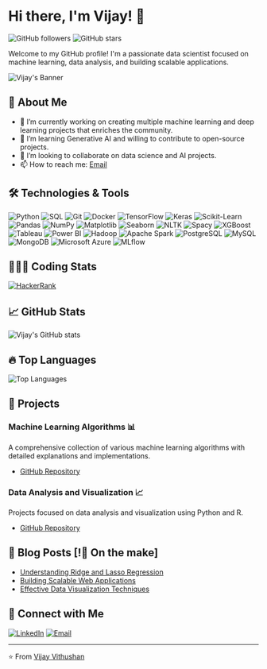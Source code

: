 # Hi there, I'm Vijay! 👋

![GitHub followers](https://img.shields.io/github/followers/vijayvithushan?style=social)
![GitHub stars](https://img.shields.io/github/stars/vijayvithushan?style=social)

Welcome to my GitHub profile! I'm a passionate data scientist focused on machine learning, data analysis, and building scalable applications.

![Vijay's Banner](https://your-banner-image-url.com/banner.jpg)

## 🚀 About Me

- 🔭 I’m currently working on creating multiple machine learning and deep learning projects that enriches the community.
- 🌱 I’m learning Generative AI and willing to contribute to open-source projects.
- 👯 I’m looking to collaborate on data science and AI projects.
- 📫 How to reach me: [Email](mailto:vijayv.info@gmail.com)

## 🛠️ Technologies & Tools

![Python](https://img.shields.io/badge/Python-3670A0?style=for-the-badge&logo=python&logoColor=ffdd54)
![SQL](https://img.shields.io/badge/SQL-4479A1?style=for-the-badge&logo=postgresql&logoColor=white)
![Git](https://img.shields.io/badge/Git-F05032?style=for-the-badge&logo=git&logoColor=white)
![Docker](https://img.shields.io/badge/Docker-2496ED?style=for-the-badge&logo=docker&logoColor=white)
![TensorFlow](https://img.shields.io/badge/TensorFlow-FF6F00?style=for-the-badge&logo=tensorflow&logoColor=white)
![Keras](https://img.shields.io/badge/Keras-D00000?style=for-the-badge&logo=keras&logoColor=white)
![Scikit-Learn](https://img.shields.io/badge/Scikit--Learn-F7931E?style=for-the-badge&logo=scikit-learn&logoColor=white)
![Pandas](https://img.shields.io/badge/Pandas-150458?style=for-the-badge&logo=pandas&logoColor=white)
![NumPy](https://img.shields.io/badge/NumPy-013243?style=for-the-badge&logo=numpy&logoColor=white)
![Matplotlib](https://img.shields.io/badge/Matplotlib-0196FF?style=for-the-badge&logo=matplotlib&logoColor=white)
![Seaborn](https://img.shields.io/badge/Seaborn-3776AB?style=for-the-badge&logo=python&logoColor=white)
![NLTK](https://img.shields.io/badge/NLTK-0277BD?style=for-the-badge&logo=python&logoColor=white)
![Spacy](https://img.shields.io/badge/Spacy-09A3D5?style=for-the-badge&logo=python&logoColor=white)
![XGBoost](https://img.shields.io/badge/XGBoost-EC4D32?style=for-the-badge&logo=python&logoColor=white)
![Tableau](https://img.shields.io/badge/Tableau-E97627?style=for-the-badge&logo=tableau&logoColor=white)
![Power BI](https://img.shields.io/badge/Power_BI-F2C811?style=for-the-badge&logo=power-bi&logoColor=black)
![Hadoop](https://img.shields.io/badge/Hadoop-66CCFF?style=for-the-badge&logo=apache-hadoop&logoColor=black)
![Apache Spark](https://img.shields.io/badge/Apache_Spark-E25A1C?style=for-the-badge&logo=apache-spark&logoColor=white)
![PostgreSQL](https://img.shields.io/badge/PostgreSQL-4169E1?style=for-the-badge&logo=postgresql&logoColor=white)
![MySQL](https://img.shields.io/badge/MySQL-4479A1?style=for-the-badge&logo=mysql&logoColor=white)
![MongoDB](https://img.shields.io/badge/MongoDB-47A248?style=for-the-badge&logo=mongodb&logoColor=white)
![Microsoft Azure](https://img.shields.io/badge/Microsoft_Azure-0078D4?style=for-the-badge&logo=microsoft-azure&logoColor=white)
![MLflow](https://img.shields.io/badge/MLflow-0194E2?style=for-the-badge&logo=mlflow&logoColor=white)


## 👨🏻‍💻 Coding Stats
[![HackerRank](https://img.shields.io/badge/HackerRank-2EC866?style=for-the-badge&logo=hackerrank&logoColor=white)](https://www.hackerrank.com/profile/vijayv_info)

## 📈 GitHub Stats

![Vijay's GitHub stats](https://github-readme-stats.vercel.app/api?username=vijayvithushan&show_icons=true&theme=radical)

## 🔥 Top Languages

![Top Languages](https://github-readme-stats.vercel.app/api/top-langs/?username=vijayvithushan&layout=compact&theme=radical)

## 💼 Projects

### Machine Learning Algorithms 📊

A comprehensive collection of various machine learning algorithms with detailed explanations and implementations.

- [GitHub Repository](https://github.com/vijayvithushan/Machine_Learning)

### Data Analysis and Visualization 📈

Projects focused on data analysis and visualization using Python and R.

- [GitHub Repository](https://github.com/vijayvithushan/Data_Analysis_Visualization)

## 📝 Blog Posts [!🚧 On the make]

- [Understanding Ridge and Lasso Regression](https://your-blog-url.com/ridge-lasso)
- [Building Scalable Web Applications](https://your-blog-url.com/scalable-web-apps)
- [Effective Data Visualization Techniques](https://your-blog-url.com/data-visualization)

## 🤝 Connect with Me

[![LinkedIn](https://img.shields.io/badge/LinkedIn-0077B5?style=for-the-badge&logo=linkedin&logoColor=white)](https://www.linkedin.com/in/vijayvithushan/)
[![Email](https://img.shields.io/badge/Email-D14836?style=for-the-badge&logo=gmail&logoColor=white)](mailto:vijayv.info@gmail.com)

---

⭐️ From [Vijay Vithushan](https://github.com/vijayvithushan)


<!---
vijayvithushan/vijayvithushan is a ✨ special ✨ repository because its `README.md` (this file) appears on your GitHub profile.
You can click the Preview link to take a look at your changes.
--->

